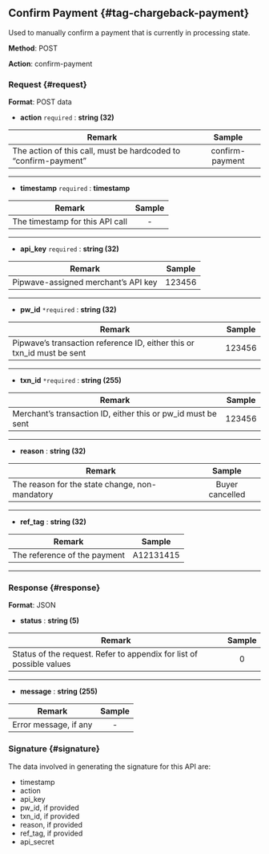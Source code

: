 ## Confirm Payment {#tag-chargeback-payment}

Used to manually confirm a payment that is currently in processing state.

**Method**: POST

**Action**: confirm-payment

### Request {#request}

**Format**: POST data

* **action**
  `required` :  **string \(32\)**     

| **Remark** | **Sample** |
| --- | :---: |
| The action of this call, must be hardcoded to “confirm-payment” | confirm-payment |

---

* **timestamp**
  `required` :  **timestamp**     

| **Remark** | **Sample** |
| --- | :---: |
| The timestamp for this API call | - |

---

* **api\_key** 
  `required` :  **string \(32\)**

| **Remark** | **Sample** |
| --- | :---: |
| Pipwave-assigned merchant’s API key | 123456 |

---

* **pw\_id**
  `*required` :  **string \(32\)**

| **Remark** | **Sample** |
| --- | :---: |
| Pipwave’s transaction reference ID, either this or txn\_id must be sent | 123456 |

---

* **txn\_id**
  `*required` :  **string \(255\)**

| **Remark** | **Sample** |
| --- | :---: |
| Merchant’s transaction ID, either this or pw\_id must be sent | 123456 |

---

* **reason** :  **string \(32\)**

| **Remark** | **Sample** |
| --- | :---: |
| The reason for the state change, non-mandatory | Buyer cancelled |

---

* **ref\_tag** :  **string \(32\)**

| **Remark** | **Sample** |
| --- | :---: |
| The reference of the payment | A12131415 |

---

### Response {#response}

**Format**: JSON

* **status** :  **string \(5\)**

| **Remark** | **Sample** |
| --- | :---: |
| Status of the request. Refer to appendix for list of possible values | 0 |

---

* **message** :  **string \(255\)**

| **Remark** | **Sample** |
| --- | :---: |
| Error message, if any | - |

### Signature {#signature}

The data involved in generating the signature for this API are:

* timestamp
* action
* api\_key
* pw\_id, if provided
* txn\_id, if provided
* reason, if provided
* ref\_tag, if provided
* api\_secret



